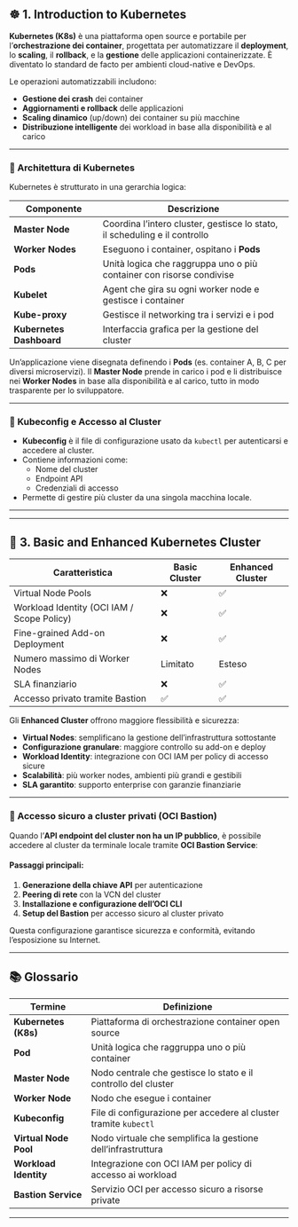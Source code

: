 ## ☸️ 1. Introduction to Kubernetes

**Kubernetes (K8s)** è una piattaforma open source e portabile per l’**orchestrazione dei container**, progettata per automatizzare il **deployment**, lo **scaling**, il **rollback**, e la **gestione** delle applicazioni containerizzate. È diventato lo standard de facto per ambienti cloud-native e DevOps.

Le operazioni automatizzabili includono:

- **Gestione dei crash** dei container
- **Aggiornamenti e rollback** delle applicazioni
- **Scaling dinamico** (up/down) dei container su più macchine
- **Distribuzione intelligente** dei workload in base alla disponibilità e al carico

---

### 🧱 Architettura di Kubernetes

Kubernetes è strutturato in una gerarchia logica:

|Componente|Descrizione|
|---|---|
|**Master Node**|Coordina l’intero cluster, gestisce lo stato, il scheduling e il controllo|
|**Worker Nodes**|Eseguono i container, ospitano i **Pods**|
|**Pods**|Unità logica che raggruppa uno o più container con risorse condivise|
|**Kubelet**|Agent che gira su ogni worker node e gestisce i container|
|**Kube-proxy**|Gestisce il networking tra i servizi e i pod|
|**Kubernetes Dashboard**|Interfaccia grafica per la gestione del cluster|

Un’applicazione viene disegnata definendo i **Pods** (es. container A, B, C per diversi microservizi). Il **Master Node** prende in carico i pod e li distribuisce nei **Worker Nodes** in base alla disponibilità e al carico, tutto in modo trasparente per lo sviluppatore.

---

### 📂 Kubeconfig e Accesso al Cluster

- **Kubeconfig** è il file di configurazione usato da `kubectl` per autenticarsi e accedere al cluster.
- Contiene informazioni come:
    - Nome del cluster
    - Endpoint API
    - Credenziali di accesso
- Permette di gestire più cluster da una singola macchina locale.

---
---

## 🧩 3. Basic and Enhanced Kubernetes Cluster

|Caratteristica|Basic Cluster|Enhanced Cluster|
|---|---|---|
|Virtual Node Pools|❌|✅|
|Workload Identity (OCI IAM / Scope Policy)|❌|✅|
|Fine-grained Add-on Deployment|❌|✅|
|Numero massimo di Worker Nodes|Limitato|Esteso|
|SLA finanziario|❌|✅|
|Accesso privato tramite Bastion|✅|✅|

Gli **Enhanced Cluster** offrono maggiore flessibilità e sicurezza:

- **Virtual Nodes**: semplificano la gestione dell’infrastruttura sottostante
- **Configurazione granulare**: maggiore controllo su add-on e deploy
- **Workload Identity**: integrazione con OCI IAM per policy di accesso sicure
- **Scalabilità**: più worker nodes, ambienti più grandi e gestibili
- **SLA garantito**: supporto enterprise con garanzie finanziarie

---

### 🔐 Accesso sicuro a cluster privati (OCI Bastion)

Quando l’**API endpoint del cluster non ha un IP pubblico**, è possibile accedere al cluster da terminale locale tramite **OCI Bastion Service**:

#### Passaggi principali:

1. **Generazione della chiave API** per autenticazione
2. **Peering di rete** con la VCN del cluster
3. **Installazione e configurazione dell’OCI CLI**
4. **Setup del Bastion** per accesso sicuro al cluster privato

Questa configurazione garantisce sicurezza e conformità, evitando l’esposizione su Internet.

---

## 📚 Glossario

|Termine|Definizione|
|---|---|
|**Kubernetes (K8s)**|Piattaforma di orchestrazione container open source|
|**Pod**|Unità logica che raggruppa uno o più container|
|**Master Node**|Nodo centrale che gestisce lo stato e il controllo del cluster|
|**Worker Node**|Nodo che esegue i container|
|**Kubeconfig**|File di configurazione per accedere al cluster tramite `kubectl`|
|**Virtual Node Pool**|Nodo virtuale che semplifica la gestione dell’infrastruttura|
|**Workload Identity**|Integrazione con OCI IAM per policy di accesso ai workload|
|**Bastion Service**|Servizio OCI per accesso sicuro a risorse private|

---
